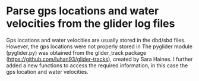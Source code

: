 # Parse gps locations and water velocities from the glider log files
Gps locations and water velocities are usually stored in the dbd/sbd files. However, the gps locations were not properly stored in The pyglider module (pyglider.py) was obtained from the glider_track package (https://github.com/luhan93/glider-tracks), created by Sara Haines. I further added a new functions to access the required information, in this case the gps location and water velocities.
